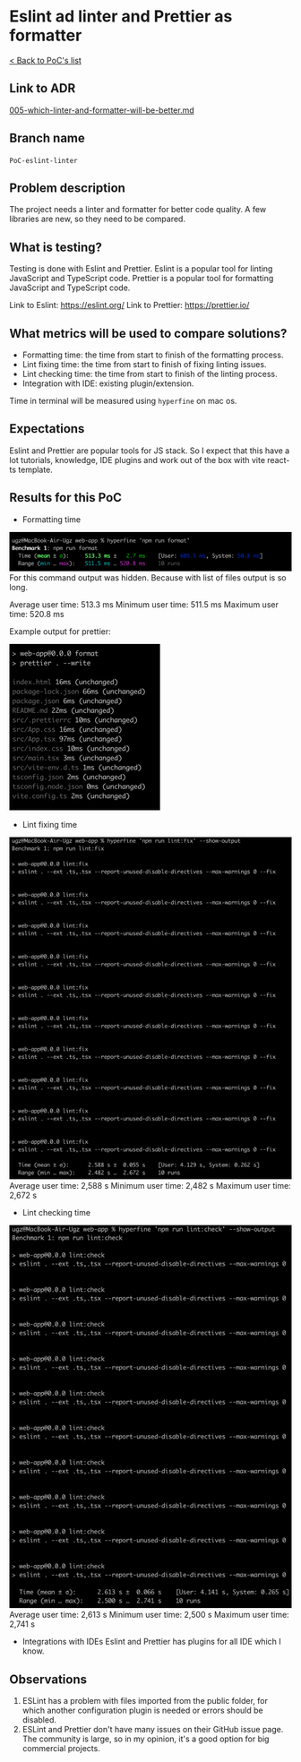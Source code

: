 # Eslint ad linter and Prettier as formatter 
[< Back to PoC's list](README.md)

## Link to ADR
[005-which-linter-and-formatter-will-be-better.md](../ADR/005-which-linter-and-formatter-will-be-better.md)

## Branch name
`PoC-eslint-linter`

## Problem description
The project needs a linter and formatter for better code quality. A few libraries are new, so they need to be compared.

## What is testing?
Testing is done with Eslint and Prettier.
Eslint is a popular tool for linting JavaScript and TypeScript code.
Prettier is a popular tool for formatting JavaScript and TypeScript code.

Link to Eslint: https://eslint.org/
Link to Prettier: https://prettier.io/

## What metrics will be used to compare solutions?
- Formatting time: the time from start to finish of the formatting process.
- Lint fixing time: the time from start to finish of fixing linting issues.
- Lint checking time: the time from start to finish of the linting process.
- Integration with IDE: existing plugin/extension.

Time in terminal will be measured using `hyperfine`  on mac os.

## Expectations
Eslint and Prettier are popular tools for JS stack. So I expect that this have a lot tutorials, knowledge, IDE plugins and work out of the box with vite react-ts template.

## Results for this PoC
- Formatting time

![prettier-time-format.png](../../assets/prettier-time-format.png)
For this command output was hidden. Because with list of files output is so long.

Average user time: 513.3 ms
Minimum user time: 511.5 ms
Maximum user time: 520.8 ms

Example output for prettier:

![prettier-output-example.png](../../assets/prettier-output-example.png)

- Lint fixing time

![eslint-time-lint-fix.png](../../assets/eslint-time-lint-fix.png)
Average user time: 2,588 s
Minimum user time: 2,482 s
Maximum user time: 2,672 s

- Lint checking time

![eslint-time-lint-check.png](../../assets/eslint-time-lint-check.png)
Average user time: 2,613 s
Minimum user time: 2,500 s
Maximum user time: 2,741 s

- Integrations with IDEs
Eslint and Prettier has plugins for all IDE which I know.

## Observations
1. ESLint has a problem with files imported from the public folder, for which another configuration plugin is needed or errors should be disabled.
2. ESLint and Prettier don't have many issues on their GitHub issue page. The community is large, so in my opinion, it's a good option for big commercial projects.
